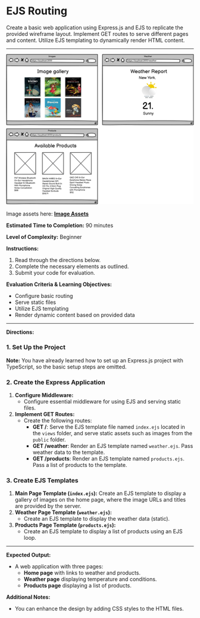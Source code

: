 # EJS Routing

Create a basic web application using Express.js and EJS to replicate the provided wireframe layout.
Implement GET routes to serve different pages and content.
Utilize EJS templating to dynamically render HTML content.

---

![EJS Routing](/10%20-%20Assets/EJSTemplating.png)

Image assets here:
[**Image Assets**](https://drive.google.com/file/d/11CKo4D0aiGPdYYKCNWbxu2K6dRBcLqsH/view?usp=sharing)

**Estimated Time to Completion:** 90 minutes

**Level of Complexity:** Beginner

**Instructions:**

1. Read through the directions below.
2. Complete the necessary elements as outlined.
3. Submit your code for evaluation.

**Evaluation Criteria & Learning Objectives:**

- Configure basic routing
- Serve static files
- Utilize EJS templating
- Render dynamic content based on provided data

---

**Directions:**

### 1. Set Up the Project

**Note:** You have already learned how to set up an Express.js project with TypeScript, so the basic setup steps are omitted.

### 2. Create the Express Application

1. **Configure Middleware:**
    - Configure essential middleware for using EJS and serving static files.
2. **Implement GET Routes:**
    - Create the following routes:
        - **GET /**: Serve the EJS template file named `index.ejs` located in the `views` folder, and serve static assets such as images from the `public` folder.
        - **GET /weather**: Render an EJS template named `weather.ejs`. Pass weather data to the template.
        - **GET /products**: Render an EJS template named `products.ejs`. Pass a list of products to the template.

### 3. Create EJS Templates

1. **Main Page Template (`index.ejs`):**
    Create an EJS template to display a gallery of images on the home page, where the image URLs and titles are provided by the server.
2. **Weather Page Template (`weather.ejs`):**
    - Create an EJS template to display the weather data (static).
3. **Products Page Template (`products.ejs`):**
    - Create an EJS template to display a list of products using an EJS loop.

---

**Expected Output:**

- A web application with three pages:
    - **Home page** with links to weather and products.
    - **Weather page** displaying temperature and conditions.
    - **Products page** displaying a list of products.

**Additional Notes:**

- You can enhance the design by adding CSS styles to the HTML files.
